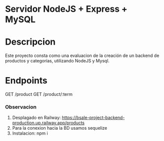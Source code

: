 # Servidor NodeJS + Express + MySQL

# Descripcion
Este proyecto consta como una evaluacion de la creación de un backend de productos y categorías, utilizando NodeJS y Mysql.

# Endpoints
GET /product
GET /product/:term


###  Observacion
1. Desplagado en Railway: https://bsale-project-backend-production.up.railway.app/products
2. Para la conexion hacia la BD usamos sequelize
3. Instalacion: npm i
